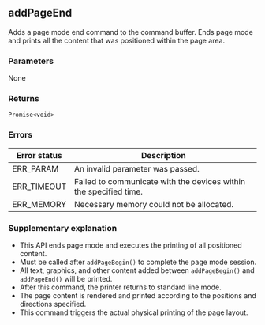 ## addPageEnd

Adds a page mode end command to the command buffer.
Ends page mode and prints all the content that was positioned within the page area.

### Parameters

None

### Returns

`Promise<void>`

### Errors

| **Error status** | **Description** |
| --- | --- |
| ERR_PARAM | An invalid parameter was passed. |
| ERR_TIMEOUT | Failed to communicate with the devices within the specified time. |
| ERR_MEMORY | Necessary memory could not be allocated. |

### Supplementary explanation

- This API ends page mode and executes the printing of all positioned content.
- Must be called after `addPageBegin()` to complete the page mode session.
- All text, graphics, and other content added between `addPageBegin()` and `addPageEnd()` will be printed.
- After this command, the printer returns to standard line mode.
- The page content is rendered and printed according to the positions and directions specified.
- This command triggers the actual physical printing of the page layout.